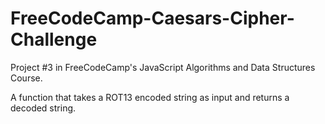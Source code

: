 # FreeCodeCamp-Caesars-Cipher-Challenge
Project #3 in FreeCodeCamp's JavaScript Algorithms and Data Structures Course.

A function that takes a ROT13 encoded string as input and returns a decoded string.
